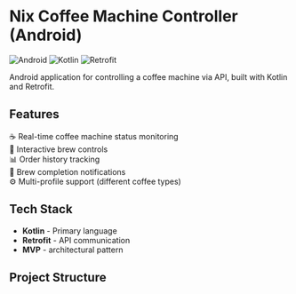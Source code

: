 # Nix Coffee Machine Controller (Android)

![Android](https://img.shields.io/badge/Android-3DDC84?logo=android&logoColor=white)
![Kotlin](https://img.shields.io/badge/Kotlin-7F52FF?logo=kotlin&logoColor=white)
![Retrofit](https://img.shields.io/badge/Retrofit-6DB33F?logo=square&logoColor=white)

Android application for controlling a coffee machine via API, built with Kotlin and Retrofit.

## Features

☕ Real-time coffee machine status monitoring  
🔘 Interactive brew controls  
📊 Order history tracking  
🔔 Brew completion notifications  
⚙️ Multi-profile support (different coffee types)

## Tech Stack

- **Kotlin** - Primary language
- **Retrofit** - API communication
- **MVP** -  architectural pattern

## Project Structure

